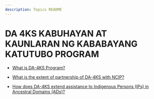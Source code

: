 ```yaml
---
description: Topics README
---
```


# DA 4KS KABUHAYAN AT KAUNLARAN NG KABABAYANG KATUTUBO PROGRAM


 - [What is DA-4KS Program?](/2022/other-priority-programs-and-projects/da-4ks-kabuhayan-at-kaunlaran-ng-kababayang-katutubo-program/what-is-da-4ks-program.html)
    
 - [What is the extent of partnership of DA-4KS with NCIP?](/2022/other-priority-programs-and-projects/da-4ks-kabuhayan-at-kaunlaran-ng-kababayang-katutubo-program/what-is-the-extent-of-partnership-of-da-4ks-with-ncip.html)
    
 - [How does DA-4KS extend assistance to Indigenous Persons (IPs) in Ancestral Domains (ADs)?](/2022/other-priority-programs-and-projects/da-4ks-kabuhayan-at-kaunlaran-ng-kababayang-katutubo-program/how-does-da-4ks-extend-assistance-to-indigenous-persons-ips-in-ancestral-domains-ads.html)
    
